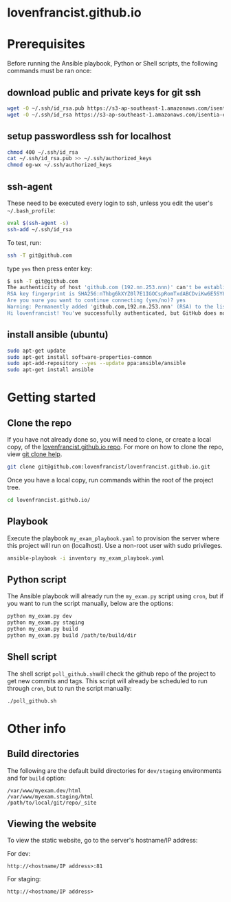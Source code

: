 
# lovenfrancist.github.io

# Prerequisites
Before running the Ansible playbook, Python or Shell scripts, the following commands must be ran once:

## download public and private keys for git ssh

```bash
wget -O ~/.ssh/id_rsa.pub https://s3-ap-southeast-1.amazonaws.com/isentia-exam/id_rsa.pub -q -o /dev/null
wget -O ~/.ssh/id_rsa https://s3-ap-southeast-1.amazonaws.com/isentia-exam/id_rsa -q -o /dev/null
```

## setup passwordless ssh for localhost

```bash
chmod 400 ~/.ssh/id_rsa
cat ~/.ssh/id_rsa.pub >> ~/.ssh/authorized_keys
chmod og-wx ~/.ssh/authorized_keys
```

## ssh-agent
These need to be executed every login to ssh, unless you edit the user's `~/.bash_profile`:

```bash
eval $(ssh-agent -s)
ssh-add ~/.ssh/id_rsa
```

To test, run:
```bash
ssh -T git@github.com
```
type `yes` then press enter key:

```bash
$ ssh -T git@github.com
The authenticity of host 'github.com (192.nn.253.nnn)' can't be established.
RSA key fingerprint is SHA256:nThbg6kXYZ0l7E1IGOCspRomTxdABCDviKw6E5SY8.
Are you sure you want to continue connecting (yes/no)? yes
Warning: Permanently added 'github.com,192.nn.253.nnn' (RSA) to the list of known hosts.
Hi lovenfrancist! You've successfully authenticated, but GitHub does not provide shell access.
```

## install ansible (ubuntu)

```bash
sudo apt-get update
sudo apt-get install software-properties-common
sudo apt-add-repository --yes --update ppa:ansible/ansible
sudo apt-get install ansible
```

# Getting started
## Clone the repo
If you have not already done so, you will need to clone, or create a local copy, of the [lovenfrancist.github.io repo](https://github.com/lovenfrancist/lovenfrancist.github.io). For more on how to clone the repo, view [git clone help](https://git-scm.com/docs/git-clone).

```bash
git clone git@github.com:lovenfrancist/lovenfrancist.github.io.git
```

Once you have a local copy, run commands within the root of the project tree.

```bash
cd lovenfrancist.github.io/
```

## Playbook
Execute the playbook `my_exam_playbook.yaml` to provision the server where this project will run on (localhost). Use a non-root user with sudo privileges.

```bash
ansible-playbook -i inventory my_exam_playbook.yaml
```

## Python script
The Ansible playbook will already run the `my_exam.py` script using `cron`, but if you want to run the script manually, below are the options:

```bash
python my_exam.py dev
python my_exam.py staging
python my_exam.py build
python my_exam.py build /path/to/build/dir
```

## Shell script
The shell script `poll_github.sh`will check the github repo of the project to get new commits and tags.
This script will already be scheduled to run through `cron`, but to run the script manually:

```bash
./poll_github.sh
```

# Other info
## Build directories
The following are the default build directories for `dev/staging` environments and for `build` option:

```
/var/www/myexam.dev/html
/var/www/myexam.staging/html
/path/to/local/git/repo/_site
```

## Viewing the website
To view the static website, go to the server's hostname/IP address:

For dev:

    http://<hostname/IP address>:81
For staging:

    http://<hostname/IP address>
